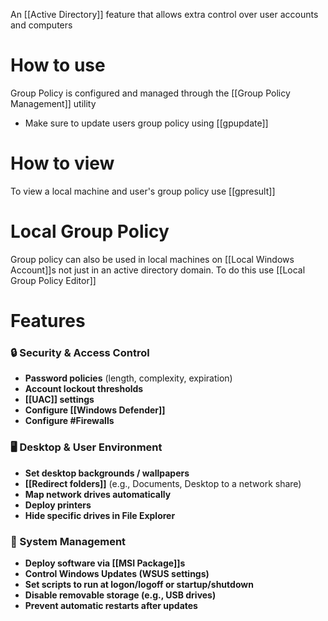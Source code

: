An [[Active Directory]] feature that allows extra control over user accounts and computers

# How to use
Group Policy is configured and managed through the [[Group Policy Management]] utility
- Make sure to update users group policy using [[gpupdate]]

# How to view
To view a local machine and user's group policy use [[gpresult]]

# Local Group Policy
Group policy can also be used in local machines on [[Local Windows Account]]s not just in an active directory domain.
To do this use [[Local Group Policy Editor]]

# Features
### 🔒 Security & Access Control
- **Password policies** (length, complexity, expiration)
- **Account lockout thresholds**
- **[[UAC]] settings** 
- **Configure [[Windows Defender]]**
- **Configure #Firewalls**

### 🖥️ Desktop & User Environment
- **Set desktop backgrounds / wallpapers**
- **[[Redirect folders]]** (e.g., Documents, Desktop to a network share)
- **Map network drives automatically**
- **Deploy printers**
- **Hide specific drives in File Explorer**

### 🔧 System Management
- **Deploy software via [[MSI Package]]s**
- **Control Windows Updates (WSUS settings)**
- **Set scripts to run at logon/logoff or startup/shutdown**
- **Disable removable storage (e.g., USB drives)**
- **Prevent automatic restarts after updates**